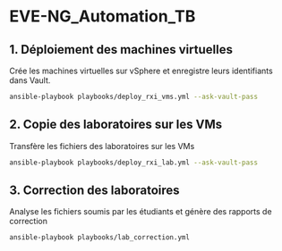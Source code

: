 # EVE-NG_Automation_TB

## 1. Déploiement des machines virtuelles
Crée les machines virtuelles sur vSphere et enregistre leurs identifiants dans Vault.

```bash
ansible-playbook playbooks/deploy_rxi_vms.yml --ask-vault-pass
```

## 2. Copie des laboratoires sur les VMs
Transfère les fichiers des laboratoires sur les VMs

```bash
ansible-playbook playbooks/deploy_rxi_lab.yml --ask-vault-pass
```

## 3. Correction des laboratoires
Analyse les fichiers soumis par les étudiants et génère des rapports de correction

```bash
ansible-playbook playbooks/lab_correction.yml
```
